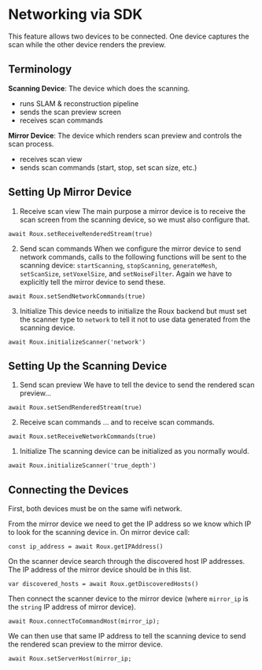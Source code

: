 # Networking via SDK

This feature allows two devices to be connected. One device captures the scan while the other device renders the preview.

## Terminology

**Scanning Device**: The device which does the scanning.
- runs SLAM & reconstruction pipeline
- sends the scan preview screen
- receives scan commands

**Mirror Device**: The device which renders scan preview and controls the scan process.
- receives scan view
- sends scan commands (start, stop, set scan size, etc.)

## Setting Up Mirror Device

1. Receive scan view
The main purpose a mirror device is to receive the scan screen from the scanning device, so we must also configure that.

```
await Roux.setReceiveRenderedStream(true)
```

2. Send scan commands
 When we configure the mirror device to send network commands, calls to the following functions will be sent to the scanning device: `startScanning`, `stopScanning`, `generateMesh`, `setScanSize`, `setVoxelSize`, and `setNoiseFilter`. Again we have to explicitly tell the mirror device to send these.

```
await Roux.setSendNetworkCommands(true)
```

3. Initialize
This device needs to initialize the Roux backend but must set the scanner type to `network` to tell it not to use data generated from the scanning device.


```
await Roux.initializeScanner('network')
```

## Setting Up the Scanning Device

1. Send scan preview
We have to tell the device to send the rendered scan preview...


```
await Roux.setSendRenderedStream(true)
```

2. Receive scan commands
 ... and to receive scan commands.

```
await Roux.setReceiveNetworkCommands(true)
```

1. Initialize
The scanning device can be initialized as you normally would.


```
await Roux.initializeScanner('true_depth')
```

## Connecting the Devices

First, both devices must be on the same wifi network.

From the mirror device we need to get the IP address so we know which IP to look for the scanning device in. On mirror device call:

```
const ip_address = await Roux.getIPAddress()
```


On the scanner device search through the discovered host IP addresses. The IP address of the mirror device should be in this list.

```
var discovered_hosts = await Roux.getDiscoveredHosts()
```

Then connect the scanner device to the mirror device (where `mirror_ip` is the `string` IP address of mirror device).


```
await Roux.connectToCommandHost(mirror_ip);
```

We can then use that same IP address to tell the scanning device to send the rendered scan preview to the mirror device.

```
await Roux.setServerHost(mirror_ip;
```